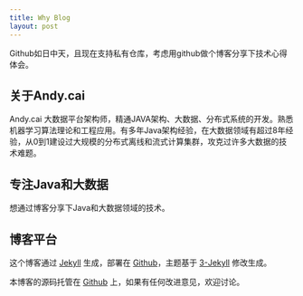 ```yaml
---
title: Why Blog
layout: post
---
```


Github如日中天，且现在支持私有仓库，考虑用github做个博客分享下技术心得体会。

## 关于Andy.cai

Andy.cai 大数据平台架构师，精通JAVA架构、大数据、分布式系统的开发。熟悉机器学习算法理论和工程应用。有多年Java架构经验，在大数据领域有超过8年经验，从0到1建设过大规模的分布式离线和流式计算集群，攻克过许多大数据的技术难题。

## 专注Java和大数据

想通过博客分享下Java和大数据领域的技术。

## 博客平台

这个博客通过 [Jekyll](http://jekyllrb.com/) 生成，部署在 [Github](https://pages.github.com)，主题基于 [3-Jekyll](https://github.com/P233/3-Jekyll) 修改生成。

本博客的源码托管在 [Github](https://github.com/caichangqi/caichangqi.github.io) 上，如果有任何改进意见，欢迎讨论。
